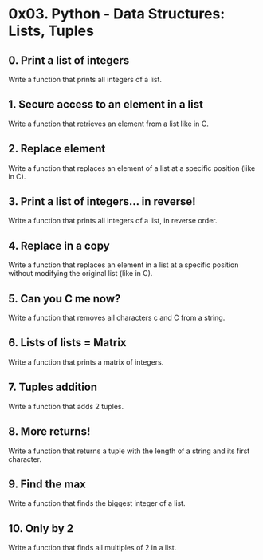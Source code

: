 # 0x03. Python - Data Structures: Lists, Tuples
## 0. Print a list of integers
Write a function that prints all integers of a list.
## 1. Secure access to an element in a list
Write a function that retrieves an element from a list like in C.
## 2. Replace element
Write a function that replaces an element of a list at a specific position (like in C).
## 3. Print a list of integers... in reverse!
Write a function that prints all integers of a list, in reverse order.
## 4. Replace in a copy
Write a function that replaces an element in a list at a specific position without modifying the original list (like in C).
## 5. Can you C me now?
Write a function that removes all characters c and C from a string.
## 6. Lists of lists = Matrix
Write a function that prints a matrix of integers.
## 7. Tuples addition
Write a function that adds 2 tuples.
## 8. More returns!
Write a function that returns a tuple with the length of a string and its first character.
## 9. Find the max
Write a function that finds the biggest integer of a list.
## 10. Only by 2
Write a function that finds all multiples of 2 in a list.
